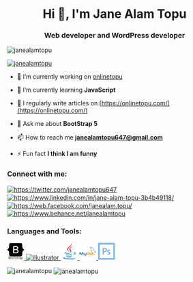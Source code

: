 <h1 align="center">Hi 👋, I'm Jane Alam Topu</h1>
<h3 align="center">Web developer and WordPress developer</h3>

<p align="left"> <img src="https://komarev.com/ghpvc/?username=janealamtopu&label=Profile%20views&color=0e75b6&style=flat" alt="janealamtopu" /> </p>

<p align="left"> <a href="https://github.com/ryo-ma/github-profile-trophy"><img src="https://github-profile-trophy.vercel.app/?username=janealamtopu" alt="janealamtopu" /></a> </p>

- 🔭 I’m currently working on [onlinetopu](https://onlinetopu.com/)

- 🌱 I’m currently learning **JavaScript**

- 📝 I regularly write articles on [https://onlinetopu.com/](https://onlinetopu.com/)

- 💬 Ask me about **BootStrap 5**

- 📫 How to reach me **janealamtopu647@gmail.com**

- ⚡ Fun fact **I think I am funny**

<h3 align="left">Connect with me:</h3>
<p align="left">
<a href="https://twitter.com/https://twitter.com/janealamtopu647" target="blank"><img align="center" src="https://raw.githubusercontent.com/rahuldkjain/github-profile-readme-generator/master/src/images/icons/Social/twitter.svg" alt="https://twitter.com/janealamtopu647" height="30" width="40" /></a>
<a href="https://linkedin.com/in/https://www.linkedin.com/in/jane-alam-topu-3b4b49118/" target="blank"><img align="center" src="https://raw.githubusercontent.com/rahuldkjain/github-profile-readme-generator/master/src/images/icons/Social/linked-in-alt.svg" alt="https://www.linkedin.com/in/jane-alam-topu-3b4b49118/" height="30" width="40" /></a>
<a href="https://fb.com/https://web.facebook.com/janealam.topu/" target="blank"><img align="center" src="https://raw.githubusercontent.com/rahuldkjain/github-profile-readme-generator/master/src/images/icons/Social/facebook.svg" alt="https://web.facebook.com/janealam.topu/" height="30" width="40" /></a>
<a href="https://www.behance.net/https://www.behance.net/janealamtopu" target="blank"><img align="center" src="https://raw.githubusercontent.com/rahuldkjain/github-profile-readme-generator/master/src/images/icons/Social/behance.svg" alt="https://www.behance.net/janealamtopu" height="30" width="40" /></a>
</p>

<h3 align="left">Languages and Tools:</h3>
<p align="left"> <a href="https://getbootstrap.com" target="_blank" rel="noreferrer"> <img src="https://raw.githubusercontent.com/devicons/devicon/master/icons/bootstrap/bootstrap-plain-wordmark.svg" alt="bootstrap" width="40" height="40"/> </a> <a href="https://www.adobe.com/in/products/illustrator.html" target="_blank" rel="noreferrer"> <img src="https://www.vectorlogo.zone/logos/adobe_illustrator/adobe_illustrator-icon.svg" alt="illustrator" width="40" height="40"/> </a> <a href="https://www.java.com" target="_blank" rel="noreferrer"> <img src="https://raw.githubusercontent.com/devicons/devicon/master/icons/java/java-original.svg" alt="java" width="40" height="40"/> </a> <a href="https://www.mysql.com/" target="_blank" rel="noreferrer"> <img src="https://raw.githubusercontent.com/devicons/devicon/master/icons/mysql/mysql-original-wordmark.svg" alt="mysql" width="40" height="40"/> </a> <a href="https://www.photoshop.com/en" target="_blank" rel="noreferrer"> <img src="https://raw.githubusercontent.com/devicons/devicon/master/icons/photoshop/photoshop-line.svg" alt="photoshop" width="40" height="40"/> </a> </p>

<p><img align="left" src="https://github-readme-stats.vercel.app/api/top-langs?username=janealamtopu&show_icons=true&locale=en&layout=compact" alt="janealamtopu" /></p>

<p>&nbsp;<img align="center" src="https://github-readme-stats.vercel.app/api?username=janealamtopu&show_icons=true&locale=en" alt="janealamtopu" /></p>
